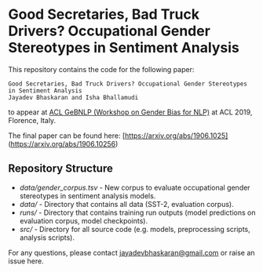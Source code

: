 # Good Secretaries, Bad Truck Drivers? Occupational Gender Stereotypes in Sentiment Analysis
This repository contains the code for the following paper:

```
Good Secretaries, Bad Truck Drivers? Occupational Gender Stereotypes in Sentiment Analysis
Jayadev Bhaskaran and Isha Bhallamudi
```
to appear at [ACL GeBNLP (Workshop on Gender Bias for NLP)](https://genderbiasnlp.talp.cat/) at ACL 2019, Florence, Italy.

The final paper can be found here:
[https://arxiv.org/abs/1906.1025] (https://arxiv.org/abs/1906.10256)

## Repository Structure
- *data/gender_corpus.tsv* - New corpus to evaluate occupational gender stereotypes in sentiment analysis models. 
- *data/* - Directory that contains all data (SST-2, evaluation corpus).
- *runs/* - Directory that contains training run outputs (model predictions on evaluation corpus, model checkpoints).
- *src/* - Directory for all source code (e.g. models, preprocessing scripts, analysis scripts).

For any questions, please contact jayadevbhaskaran@gmail.com or raise an issue here.

